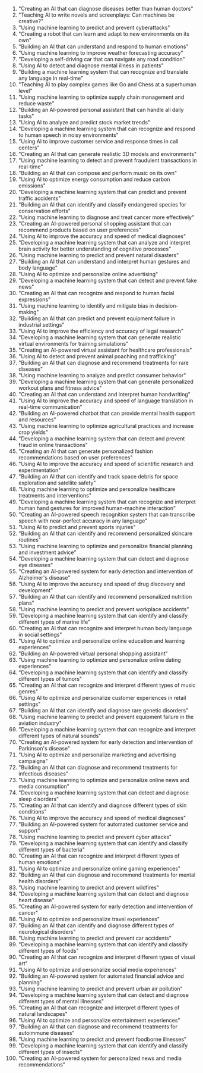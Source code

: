 1. "Creating an AI that can diagnose diseases better than human doctors"
2. "Teaching AI to write novels and screenplays: Can machines be creative?"
3. "Using machine learning to predict and prevent cyberattacks"
4. "Creating a robot that can learn and adapt to new environments on its own"
5. "Building an AI that can understand and respond to human emotions"
6. "Using machine learning to improve weather forecasting accuracy"
7. "Developing a self-driving car that can navigate any road condition"
8. "Using AI to detect and diagnose mental illness in patients"
9. "Building a machine learning system that can recognize and translate any language in real-time"
10. "Teaching AI to play complex games like Go and Chess at a superhuman level"
11. "Using machine learning to optimize supply chain management and reduce waste"
12. "Building an AI-powered personal assistant that can handle all daily tasks"
13. "Using AI to analyze and predict stock market trends"
14. "Developing a machine learning system that can recognize and respond to human speech in noisy environments"
15. "Using AI to improve customer service and response times in call centers"
16. "Creating an AI that can generate realistic 3D models and environments"
17. "Using machine learning to detect and prevent fraudulent transactions in real-time"
18. "Building an AI that can compose and perform music on its own"
19. "Using AI to optimize energy consumption and reduce carbon emissions"
20. "Developing a machine learning system that can predict and prevent traffic accidents"
21. "Building an AI that can identify and classify endangered species for conservation efforts"
22. "Using machine learning to diagnose and treat cancer more effectively"
23. "Creating an AI-powered personal shopping assistant that can recommend products based on user preferences"
24. "Using AI to improve the accuracy and speed of medical diagnoses"
25. "Developing a machine learning system that can analyze and interpret brain activity for better understanding of cognitive processes"
26. "Using machine learning to predict and prevent natural disasters"
27. "Building an AI that can understand and interpret human gestures and body language"
28. "Using AI to optimize and personalize online advertising"
29. "Developing a machine learning system that can detect and prevent fake news"
30. "Creating an AI that can recognize and respond to human facial expressions"
31. "Using machine learning to identify and mitigate bias in decision-making"
32. "Building an AI that can predict and prevent equipment failure in industrial settings"
33. "Using AI to improve the efficiency and accuracy of legal research"
34. "Developing a machine learning system that can generate realistic virtual environments for training simulations"
35. "Creating an AI-powered virtual assistant for healthcare professionals"
36. "Using AI to detect and prevent animal poaching and trafficking"
37. "Building an AI that can diagnose and recommend treatments for rare diseases"
38. "Using machine learning to analyze and predict consumer behavior"
39. "Developing a machine learning system that can generate personalized workout plans and fitness advice"
40. "Creating an AI that can understand and interpret human handwriting"
41. "Using AI to improve the accuracy and speed of language translation in real-time communication"
42. "Building an AI-powered chatbot that can provide mental health support and resources"
43. "Using machine learning to optimize agricultural practices and increase crop yields"
44. "Developing a machine learning system that can detect and prevent fraud in online transactions"
45. "Creating an AI that can generate personalized fashion recommendations based on user preferences"
46. "Using AI to improve the accuracy and speed of scientific research and experimentation"
47. "Building an AI that can identify and track space debris for space exploration and satellite safety"
48. "Using machine learning to optimize and personalize healthcare treatments and interventions"
49. "Developing a machine learning system that can recognize and interpret human hand gestures for improved human-machine interaction"
50. "Creating an AI-powered speech recognition system that can transcribe speech with near-perfect accuracy in any language"
51. "Using AI to predict and prevent sports injuries"
52. "Building an AI that can identify and recommend personalized skincare routines"
53. "Using machine learning to optimize and personalize financial planning and investment advice"
54. "Developing a machine learning system that can detect and diagnose eye diseases"
55. "Creating an AI-powered system for early detection and intervention of Alzheimer's disease"
56. "Using AI to improve the accuracy and speed of drug discovery and development"
57. "Building an AI that can identify and recommend personalized nutrition plans"
58. "Using machine learning to predict and prevent workplace accidents"
59. "Developing a machine learning system that can identify and classify different types of marine life"
60. "Creating an AI that can recognize and interpret human body language in social settings"
61. "Using AI to optimize and personalize online education and learning experiences"
62. "Building an AI-powered virtual personal shopping assistant"
63. "Using machine learning to optimize and personalize online dating experiences"
64. "Developing a machine learning system that can identify and classify different types of tumors"
65. "Creating an AI that can recognize and interpret different types of music genres"
66. "Using AI to optimize and personalize customer experiences in retail settings"
67. "Building an AI that can identify and diagnose rare genetic disorders"
68. "Using machine learning to predict and prevent equipment failure in the aviation industry"
69. "Developing a machine learning system that can recognize and interpret different types of natural sounds"
70. "Creating an AI-powered system for early detection and intervention of Parkinson's disease"
71. "Using AI to optimize and personalize marketing and advertising campaigns"
72. "Building an AI that can diagnose and recommend treatments for infectious diseases"
73. "Using machine learning to optimize and personalize online news and media consumption"
74. "Developing a machine learning system that can detect and diagnose sleep disorders"
75. "Creating an AI that can identify and diagnose different types of skin conditions" 
76. "Using AI to improve the accuracy and speed of medical diagnoses"
77. "Building an AI-powered system for automated customer service and support"
78. "Using machine learning to predict and prevent cyber attacks"
79. "Developing a machine learning system that can identify and classify different types of bacteria"
80. "Creating an AI that can recognize and interpret different types of human emotions"
81. "Using AI to optimize and personalize online gaming experiences"
82. "Building an AI that can diagnose and recommend treatments for mental health disorders"
83. "Using machine learning to predict and prevent wildfires"
84. "Developing a machine learning system that can detect and diagnose heart disease"
85. "Creating an AI-powered system for early detection and intervention of cancer"
86. "Using AI to optimize and personalize travel experiences"
87. "Building an AI that can identify and diagnose different types of neurological disorders"
88. "Using machine learning to predict and prevent car accidents"
89. "Developing a machine learning system that can identify and classify different types of foods"
90. "Creating an AI that can recognize and interpret different types of visual art"
91. "Using AI to optimize and personalize social media experiences"
92. "Building an AI-powered system for automated financial advice and planning"
93. "Using machine learning to predict and prevent urban air pollution"
94. "Developing a machine learning system that can detect and diagnose different types of mental illnesses"
95. "Creating an AI that can recognize and interpret different types of natural landscapes"
96. "Using AI to optimize and personalize entertainment experiences"
97. "Building an AI that can diagnose and recommend treatments for autoimmune diseases"
98. "Using machine learning to predict and prevent foodborne illnesses"
99. "Developing a machine learning system that can identify and classify different types of insects"
100. "Creating an AI-powered system for personalized news and media recommendations"
